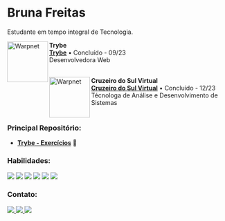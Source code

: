 # Bruna Freitas

Estudante em tempo integral de Tecnologia.

[<img align="left" height="94px" width="94px" alt="Warpnet" src="https://blog.betrybe.com/wp-content/uploads/2021/11/51808343.png"/>](https://www.betrybe.com/)

**Trybe** \
[**Trybe**](https://www.betrybe.com/) • Concluído - 09/23\
Desenvolvedora Web \
<br/>

[<img align="left" height="94px" width="94px" alt="Warpnet" src="https://yt3.ggpht.com/ytc/AMLnZu-8pSsHkI63Vb4KR0eFM6YbF7oOtZ_u2CQMj0VJFQ=s900-c-k-c0x00ffffff-no-rj"/>](https://www.betrybe.com/)

**Cruzeiro do Sul Virtual** \
[**Cruzeiro do Sul Virtual**](https://www.cruzeirodosulvirtual.com.br/graduacao/analise-e-desenvolvimento-de-sistemas/) • Concluído - 12/23 \
Técnologa de Análise e Desenvolvimento de Sistemas \
<br/>

### Principal Repositório:
- [**Trybe - Exercícios**](https://github.com/brunaCFreitas/trybe-exercices) :green_heart:

### Habilidades:

<div>
  <img src="https://img.shields.io/badge/HTML5-E34F26?style=for-the-badge&logo=html5&logoColor=white" />
  <img src="https://img.shields.io/badge/CSS3-1572B6?style=for-the-badge&logo=css3&logoColor=white" />
  <img src="https://img.shields.io/badge/JavaScript-323330?style=for-the-badge&logo=javascript&logoColor=F7DF1E" />
  <img src="https://img.shields.io/badge/React-20232A?style=for-the-badge&logo=react&logoColor=61DAFB" />
  <img src="https://img.shields.io/badge/Redux-593D88?style=for-the-badge&logo=redux&logoColor=white" />
  <img src="https://img.shields.io/badge/Jest-323330?style=for-the-badge&logo=Jest&logoColor=white" />
</div>

### Contato:

<div>
  <a href="https://www.linkedin.com/in/brucfreitas/" target="_blank" >
    <img src="https://img.shields.io/badge/LinkedIn-0077B5?style=for-the-badge&logo=linkedin&logoColor=white" />
  </a>
   <a href="https://wa.me/5532998100238" >
    <img src="https://img.shields.io/badge/WhatsApp-25D366?style=for-the-badge&logo=whatsapp&logoColor=white" />
  </a>
   </a>
   <a href="mailto:bruna_c_freitas@hotmail.com" >
    <img src="https://img.shields.io/badge/Microsoft_Outlook-0078D4?style=for-the-badge&logo=microsoft-outlook&logoColor=white" />
  </a>
</div>

